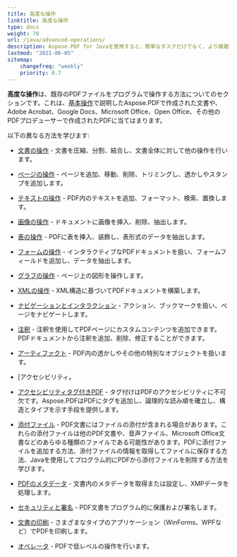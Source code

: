 ```yaml
---
title: 高度な操作
linktitle: 高度な操作
type: docs
weight: 70
url: /java/advanced-operations/
description: Aspose.PDF for Javaを使用すると、簡単なタスクだけでなく、より複雑な目標にも対応できます。
lastmod: "2021-06-05"
sitemap:
    changefreq: "weekly"
    priority: 0.7
---
```


**高度な操作**は、既存のPDFファイルをプログラムで操作する方法についてのセクションです。これは、[基本操作](/pdf/java/basic-operations)で説明したAspose.PDFで作成された文書や、Adobe Acrobat、Google Docs、Microsoft Office、Open Office、その他のPDFプロデューサーで作成されたPDFに当てはまります。

以下の異なる方法を学びます:

- [文書の操作](/pdf/java/working-with-documents/) - 文書を圧縮、分割、結合し、文書全体に対して他の操作を行います。
- [ページの操作](/pdf/java/working-with-pages/) - ページを追加、移動、削除、トリミングし、透かしやスタンプを追加します。

- [テキストの操作](/pdf/java/working-with-text/) - PDF内のテキストを追加、フォーマット、検索、置換します。
- [画像の操作](/pdf/java/working-with-images/) - ドキュメントに画像を挿入、削除、抽出します。
- [表の操作](/pdf/java/working-with-tables/) - PDFに表を挿入、装飾し、表形式のデータを抽出します。
- [フォームの操作](/pdf/java/working-with-forms/) - インタラクティブなPDFドキュメントを扱い、フォームフィールドを追加し、データを抽出します。
- [グラフの操作](/pdf/java/graphs/) - ページ上の図形を操作します。
- [XMLの操作](/pdf/java/working-with-xml) - XML構造に基づいてPDFドキュメントを構築します。
- [ナビゲーションとインタラクション](/pdf/java/navigation-and-interaction/) - アクション、ブックマークを扱い、ページをナビゲートします。
- [注釈](/pdf/java/annotations/) - 注釈を使用してPDFページにカスタムコンテンツを追加できます。PDFドキュメントから注釈を追加、削除、修正することができます。
- [アーティファクト](/pdf/java/artifacts/) - PDF内の透かしやその他の特別なオブジェクトを扱います。
- [アクセシビリティ。
 - [アクセシビリティタグ付きPDF](/pdf/java/accessibility-tagged-pdf/) - タグ付けはPDFのアクセシビリティに不可欠です。Aspose.PDFはPDFにタグを追加し、論理的な読み順を確立し、構造とタイプを示す手段を提供します。
- [添付ファイル](/pdf/java/attachments/) - PDF文書にはファイルの添付が含まれる場合があります。これらの添付ファイルは他のPDF文書や、音声ファイル、Microsoft Office文書などのあらゆる種類のファイルである可能性があります。PDFに添付ファイルを追加する方法、添付ファイルの情報を取得してファイルに保存する方法、Javaを使用してプログラム的にPDFから添付ファイルを削除する方法を学びます。
- [PDFのメタデータ](/pdf/java/pdf-file-metadata/) - 文書内のメタデータを取得または設定し、XMPデータを処理します。
- [セキュリティと署名](/pdf/java/securing-and-signing/) - PDF文書をプログラム的に保護および署名します。
- [文書の印刷](/pdf/java/print-pdf-file/) - さまざまなタイプのアプリケーション（WinForms、WPFなど）でPDFを印刷します。
- [オペレータ](/pdf/java/operators/) - PDFで低レベルの操作を行います。